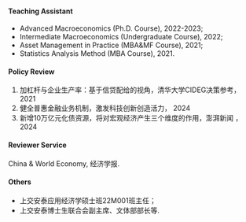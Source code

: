 #### Teaching Assistant
* Advanced Macroeconomics (Ph.D. Course), 2022-2023;
* Intermediate Macroeconomics (Undergraduate Course), 2022;
* Asset Management in Practice (MBA&MF Course), 2021;
* Statistics Analysis Method (MBA Course), 2021.

#### Policy Review
1. 加杠杆与企业生产率：基于信贷配给的视角，清华大学CIDEG决策参考，2021
2. 健全普惠金融业务机制，激发科技创新创造活力， 2024
3. 新增10万亿元化债资源，将对宏观经济产生三个维度的作用，澎湃新闻 ，2024 


#### Reviewer Service
China & World Economy, 经济学报.

#### Others
* 上交安泰应用经济学硕士班22M001班主任；
* 上交安泰博士生联合会副主席、文体部部长等.
